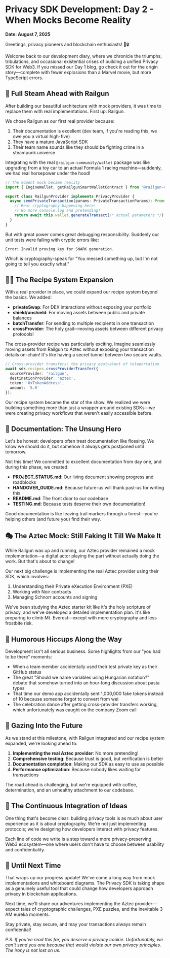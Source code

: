 # Privacy SDK Development: Day 2 - When Mocks Become Reality

**Date: August 7, 2025**

Greetings, privacy pioneers and blockchain enthusiasts! 👋🔒

Welcome back to our development diary, where we chronicle the triumphs, tribulations, and occasional existential crises of building a unified Privacy SDK for Web3. If you missed our Day 1 blog, go check it out for the origin story—complete with fewer explosions than a Marvel movie, but more TypeScript errors.

## 🚂 Full Steam Ahead with Railgun

After building our beautiful architecture with mock providers, it was time to replace them with real implementations. First up: Railgun.

We chose Railgun as our first real provider because:

1. Their documentation is excellent (dev team, if you're reading this, we owe you a virtual high-five)
2. They have a mature JavaScript SDK
3. Their team name sounds like they should be fighting crime in a steampunk universe

Integrating with the real `@railgun-community/wallet` package was like upgrading from a toy car to an actual Formula 1 racing machine—suddenly, we had real horsepower under the hood!

```typescript
// The moment mock became reality
import { EngineWallet, getRailgunSmartWalletContract } from '@railgun-community/wallet';

export class RailgunProvider implements PrivacyProvider {
  async sendPrivateTransaction(params: PrivateTransactionParams): Promise<TransactionResult> {
    // Real cryptography happening here!
    // No more console.log and pretending!
    return await this.wallet.generateTransact(/* actual parameters */);
  }
}
```

But with great power comes great debugging responsibility. Suddenly our unit tests were failing with cryptic errors like:

```
Error: Invalid proving key for SNARK generation.
```

Which is cryptography-speak for "You messed something up, but I'm not going to tell you exactly what."

## 🧙‍♀️ The Recipe System Expansion

With a real provider in place, we could expand our recipe system beyond the basics. We added:

- **privateSwap**: For DEX interactions without exposing your portfolio
- **shield/unshield**: For moving assets between public and private balances
- **batchTransfer**: For sending to multiple recipients in one transaction
- **crossProvider**: The holy grail—moving assets between different privacy protocols!

The cross-provider recipe was particularly exciting. Imagine seamlessly moving assets from Railgun to Aztec without exposing your transaction details on-chain! It's like having a secret tunnel between two secure vaults.

```typescript
// Cross-provider transfers: the privacy equivalent of teleportation
await sdk.recipes.crossProviderTransfer({
  sourceProvider: 'railgun',
  destinationProvider: 'aztec',
  token: '0xTokenAddress',
  amount: '5.0'
});
```

Our recipe system became the star of the show. We realized we were building something more than just a wrapper around existing SDKs—we were creating privacy workflows that weren't easily accessible before.

## 📝 Documentation: The Unsung Hero

Let's be honest: developers often treat documentation like flossing. We know we should do it, but somehow it always gets postponed until tomorrow.

Not this time! We committed to excellent documentation from day one, and during this phase, we created:

- **PROJECT_STATUS.md**: Our living document showing progress and roadblocks
- **HANDOVER_GUIDE.md**: Because future-us will thank past-us for writing this
- **README.md**: The front door to our codebase
- **TESTING.md**: Because tests deserve their own documentation!

Good documentation is like leaving trail markers through a forest—you're helping others (and future you) find their way.

## 🎭 The Aztec Mock: Still Faking It Till We Make It

While Railgun was up and running, our Aztec provider remained a mock implementation—a digital actor playing the part without actually doing the work. But that's about to change!

Our next big challenge is implementing the real Aztec provider using their SDK, which involves:

1. Understanding their Private eXecution Environment (PXE)
2. Working with Noir contracts
3. Managing Schnorr accounts and signing

We've been studying the Aztec starter kit like it's the holy scripture of privacy, and we've developed a detailed implementation plan. It's like preparing to climb Mt. Everest—except with more cryptography and less frostbite risk.

## 🤣 Humorous Hiccups Along the Way

Development isn't all serious business. Some highlights from our "you had to be there" moments:

- When a team member accidentally used their test private key as their GitHub status
- The great "Should we name variables using Hungarian notation?" debate that somehow turned into an hour-long discussion about pasta types
- That time our demo app accidentally sent 1,000,000 fake tokens instead of 10 because someone forgot to convert from wei
- The celebration dance after getting cross-provider transfers working, which unfortunately was caught on the company Zoom call

## 🔭 Gazing Into the Future

As we stand at this milestone, with Railgun integrated and our recipe system expanded, we're looking ahead to:

1. **Implementing the real Aztec provider**: No more pretending!
2. **Comprehensive testing**: Because trust is good, but verification is better
3. **Documentation completion**: Making our SDK as easy to use as possible
4. **Performance optimization**: Because nobody likes waiting for transactions

The road ahead is challenging, but we're equipped with coffee, determination, and an unhealthy attachment to our codebase.

## 🔄 The Continuous Integration of Ideas

One thing that's become clear: building privacy tools is as much about user experience as it is about cryptography. We're not just implementing protocols; we're designing how developers interact with privacy features.

Each line of code we write is a step toward a more privacy-preserving Web3 ecosystem—one where users don't have to choose between usability and confidentiality.

## 👋 Until Next Time

That wraps up our progress update! We've come a long way from mock implementations and whiteboard diagrams. The Privacy SDK is taking shape as a genuinely useful tool that could change how developers approach privacy in blockchain applications.

Next time, we'll share our adventures implementing the Aztec provider—expect tales of cryptographic challenges, PXE puzzles, and the inevitable 3 AM eureka moments.

Stay private, stay secure, and may your transactions always remain confidential!

*P.S. If you've read this far, you deserve a privacy cookie. Unfortunately, we can't send you one because that would violate our own privacy principles. The irony is not lost on us.*